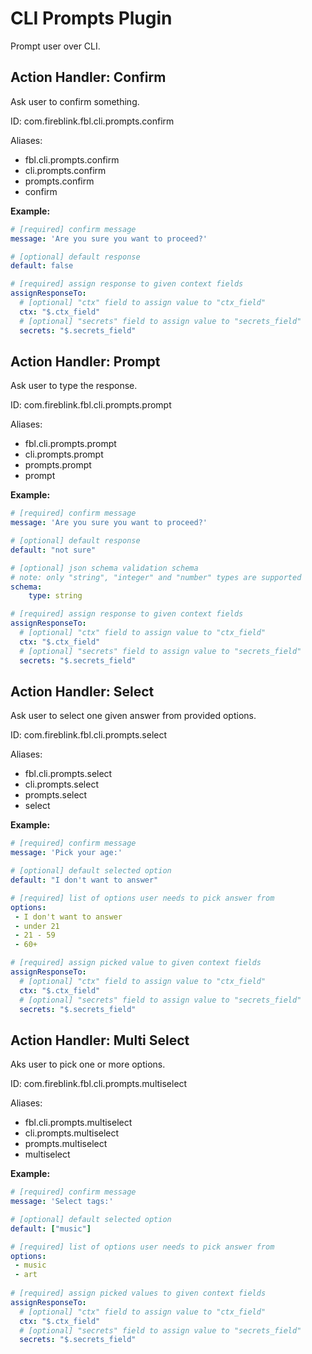# CLI Prompts Plugin

Prompt user over CLI.

##  Action Handler: Confirm
   
Ask user to confirm something.
   
ID: com.fireblink.fbl.cli.prompts.confirm

Aliases:
- fbl.cli.prompts.confirm
- cli.prompts.confirm
- prompts.confirm
- confirm

**Example:**

```yaml
# [required] confirm message
message: 'Are you sure you want to proceed?'

# [optional] default response
default: false

# [required] assign response to given context fields
assignResponseTo:
  # [optional] "ctx" field to assign value to "ctx_field"
  ctx: "$.ctx_field"
  # [optional] "secrets" field to assign value to "secrets_field"
  secrets: "$.secrets_field"
```

##  Action Handler: Prompt

Ask user to type the response.

ID: com.fireblink.fbl.cli.prompts.prompt

Aliases:
- fbl.cli.prompts.prompt
- cli.prompts.prompt
- prompts.prompt
- prompt

**Example:**

```yaml
# [required] confirm message
message: 'Are you sure you want to proceed?'

# [optional] default response
default: "not sure"

# [optional] json schema validation schema
# note: only "string", "integer" and "number" types are supported
schema:
    type: string

# [required] assign response to given context fields
assignResponseTo:
  # [optional] "ctx" field to assign value to "ctx_field"
  ctx: "$.ctx_field"
  # [optional] "secrets" field to assign value to "secrets_field"
  secrets: "$.secrets_field"  
```

##  Action Handler: Select

Ask user to select one given answer from provided options.

ID: com.fireblink.fbl.cli.prompts.select

Aliases:
- fbl.cli.prompts.select
- cli.prompts.select
- prompts.select
- select

**Example:**

```yaml
# [required] confirm message
message: 'Pick your age:'

# [optional] default selected option
default: "I don't want to answer"

# [required] list of options user needs to pick answer from
options:
 - I don't want to answer
 - under 21
 - 21 - 59
 - 60+

# [required] assign picked value to given context fields
assignResponseTo:
  # [optional] "ctx" field to assign value to "ctx_field"
  ctx: "$.ctx_field"
  # [optional] "secrets" field to assign value to "secrets_field"
  secrets: "$.secrets_field"  
```

##  Action Handler: Multi Select

Aks user to pick one or more options.

ID: com.fireblink.fbl.cli.prompts.multiselect

Aliases:
- fbl.cli.prompts.multiselect
- cli.prompts.multiselect
- prompts.multiselect
- multiselect

**Example:**

```yaml
# [required] confirm message
message: 'Select tags:'

# [optional] default selected option
default: ["music"]

# [required] list of options user needs to pick answer from
options:
 - music
 - art
 
# [required] assign picked values to given context fields 
assignResponseTo:
  # [optional] "ctx" field to assign value to "ctx_field"
  ctx: "$.ctx_field"
  # [optional] "secrets" field to assign value to "secrets_field"
  secrets: "$.secrets_field"  
```